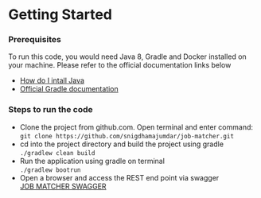 # Getting Started

### Prerequisites
To run this code, you would need Java 8, Gradle and Docker installed on your machine. Please refer to the official documentation links below

* [How do I intall Java](https://java.com/en/download/help/download_options.xml)
* [Official Gradle documentation](https://docs.gradle.org)

### Steps to run the code
* Clone the project from github.com. Open terminal and enter command:  
    ``git clone https://github.com/snigdhamajumdar/job-matcher.git``
* cd into the project directory and build the project using gradle  
    ``./gradlew clean build``        
* Run the application using gradle on terminal   
    ``./gradlew bootrun``  
* Open a browser and access the REST end point via swagger  
    [JOB MATCHER SWAGGER](http://localhost:8080/swagger-ui.html)


